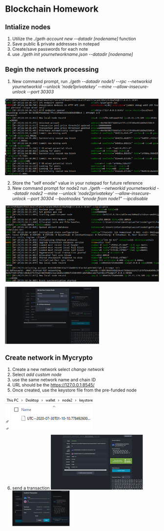 # Blockchain Homework



## Intialize nodes

1) Utilize the *./geth account new --datadir [nodename]* function
2) Save public & private addresses in notepad
3) Create/save passwords for each note
4) use *./geth init yournetworkname.json --datadir [nodename]*

## Begin the network processing
1) New command prompt, run  *./geth --datadir node1/ --rpc --networkid yournetworkid --unlock 'node1privatekey' --mine --allow-insecure-unlock --port 30303*

![genesis_configuration](./screenshot/unlocknode1.png)
 
2) Store the "self enode" value in your notepad for future reference
3) New command prompt for node2 run  *./geth --networkid yournetworkid --datadir node2 --mine --unlock 'node2privatekey' --allow-insecure-unlock --port 30304 --bootnodes "enode from node1" --ipcdisable*

![genesis_configuration](./screenshot/unlocknode2.png)


![genesis_configuration](./screenshot/mycrynetwork.png)


## Create network in Mycrypto
1) Create a new network select *change network*
2) Select *add custom node* 
3) use the same network name and chain ID 
4) URL should be the https://127.0.0.1:8545/
5) Once created, use the keystore file from the pre-funded node

![genesis_configuration](./screenshot/keystore.png)

6) send a transaction
![genesis_configuration](./screenshot/suctrans.png)
![genesis_configuration](./screenshot/confirmtrans.png)



